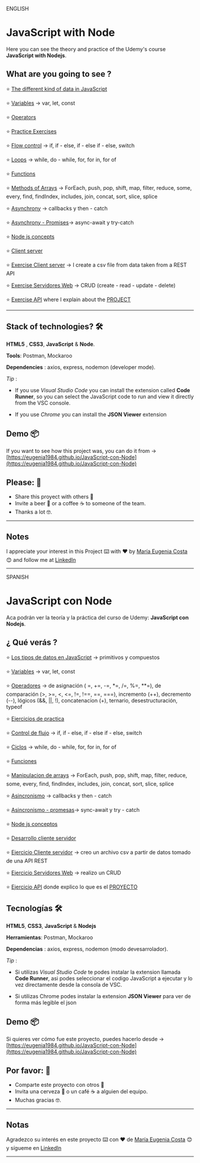 ENGLISH

# JavaScript with Node

Here you can see the theory and practice of the Udemy's course **JavaScript with Nodejs**.

##  What are you going to see ?

:star: [The different kind of data in JavaScript](https://eugenia1984.github.io/JavaScript-con-Node/basics/01_tipo_de_datos.js)


:star: [Variables](https://eugenia1984.github.io/JavaScript-con-Node/basics/02_variables.js)  -> var, let, const

:star:  [Operators](https://eugenia1984.github.io/JavaScript-con-Node/basics/03_operadores.js)


:star: [Practice Exercises](https://eugenia1984.github.io/JavaScript-con-Node/basics/04_ejercicios_de_practica.js)

:star: [Flow control](https://eugenia1984.github.io/JavaScript-con-Node/basics/05_control_de_flujo.js)  -> if, if - else, if - else if - else, switch

:star: [Loops](https://eugenia1984.github.io/JavaScript-con-Node/basics/06_ciclos.js) -> while, do - while, for, for in, for of

:star: [Functions](https://eugenia1984.github.io/JavaScript-con-Node/basics/07_funciones.js)

:star: [Methods of Arrays](https://eugenia1984.github.io/JavaScript-con-Node/basics/08_manipulacion_arrays.js) -> ForEach, push, pop, shift, map, filter, reduce, some, every, find, findIndex, includes, join, concat, sort, slice, splice

:star: [Asynchrony](https://eugenia1984.github.io/JavaScript-con-Node/basics/09_asincronismo.js) -> callbacks y then - catch

:star: [Asynchrony - Promises](https://eugenia1984.github.io/JavaScript-con-Node/basics/10_promesas.js)-> async-await y try-catch


:star: [Node js concepts](https://eugenia1984.github.io/JavaScript-con-Node/basics/11_node_js.js)

:star: [Client server](https://eugenia1984.github.io/JavaScript-con-Node/12_client_server.js)

:star: [Exercise Client server](https://eugenia1984.github.io/JavaScript-con-Node/11_EjercicioCS) -> I create a csv file from data taken from a REST API

:star: [Exercise Servidores Web](https://eugenia1984.github.io/JavaScript-con-Node/12_servidores_web)  -> CRUD (create - read - update - delete)

:star: [Exercise API](https://eugenia1984.github.io/JavaScript-con-Node/13_proyecto_api) where I explain about the  [PROJECT](https://eugenia1984.github.io/JavaScript-con-Node/proyecto)

---

## Stack of technologies?  🛠️

**HTML5** , **CSS3**, **JavaScript** & **Node**.

**Tools**: Postman, Mockaroo

**Dependencies** : axios, express, nodemon (developer mode).

*Tip* : 

- If you use *Visual Studio Code* you can install the extension called **Code Runner**, so you can select the JavaScript code to run and view it directly from the VSC console.


- If you use *Chrome* you can install the **JSON Viewer** extension

## Demo 📦

If you want to see how this project was, you can do it from ->   [https://eugenia1984.github.io/JavaScript-con-Node](https://eugenia1984.github.io/JavaScript-con-Node)
 


## Please: 🎁

* Share this proyect with others 📢
* Invite a beer 🍺 or a coffee ☕  to someone of the team. 
* Thanks a lot 🤓.


---

## Notes

I appreciate your interest in this Project ⌨️ with ❤️ by [María Eugenia Costa](https://github.com/eugenia1984) 😊 and follow me at [LinkedIn](http://www.linkedin.com/in/maríaeugeniacosta) 

---



SPANISH

# JavaScript con Node

Aca podrán ver la teoría y la práctica del curso de Udemy:  **JavaScript con Nodejs**.

##  ¿ Qué verás ?

:star:  [Los tipos de datos en JavaScript](https://eugenia1984.github.io/JavaScript-con-Node/basics/01_tipo_de_datos.js) -> primitivos y compuestos

:star: [Variables](https://eugenia1984.github.io/JavaScript-con-Node/basics/02_variables.js) -> var, let, const

:star:  [Operadores](https://eugenia1984.github.io/JavaScript-con-Node/basics/03_operadores.js) -> de asignación ( =, +=, -=, *=, /=, %=, **=), de comparación (>, >=, <, <=, !=, !==, ==, ===), incremento (++), decremento (--), lógicos (&&, ||, !), concatenacion (+), ternario, desestructuración, typeof 

:star: [Ejercicios de practica](https://eugenia1984.github.io/JavaScript-con-Node/basics/04_ejercicios_de_practica.js)

:star:  [Control de flujo](https://eugenia1984.github.io/JavaScript-con-Node/basics/05_control_de_flujo.js) -> if, if - else, if - else if - else, switch

:star:  [Ciclos](https://eugenia1984.github.io/JavaScript-con-Node/basics/06_ciclos.js) -> while, do - while, for, for in, for of

:star: [Funciones](https://eugenia1984.github.io/JavaScript-con-Node/basics/07_funciones.js)

:star: [Manipulacion de arrays](https://eugenia1984.github.io/JavaScript-con-Node/basics/08_manipulacion_arrays.js) -> ForEach, push, pop, shift, map, filter, reduce, some, every, find, findIndex, includes, join, concat, sort, slice, splice

:star: [Asincronismo](https://eugenia1984.github.io/JavaScript-con-Node/basics/09_asincronismo.js) -> callbacks y then - catch

:star: [Asincronismo - promesas](https://eugenia1984.github.io/JavaScript-con-Node/basics/10_promesas.js)->  sync-await y try - catch

:star: [Node js conceptos](https://eugenia1984.github.io/JavaScript-con-Node/basics/11_node_js.js)

:star: [Desarrollo cliente servidor](https://eugenia1984.github.io/JavaScript-con-Node/12_client_server.js)

:star: [Ejercicio Cliente servidor](https://eugenia1984.github.io/JavaScript-con-Node/11_EjercicioCS) -> creo un archivo csv a partir de datos tomado de una API REST

:star: [Ejercicio Servidores Web](https://eugenia1984.github.io/JavaScript-con-Node/12_servidores_web) -> realizo un CRUD

:star: [Ejercicio API](https://eugenia1984.github.io/JavaScript-con-Node/13_proyecto_api) donde explico lo que es el [PROYECTO](https://eugenia1984.github.io/JavaScript-con-Node/proyecto)


## Tecnologías 🛠️

**HTML5**, **CSS3**,  **JavaScript** & **Nodejs**

**Herramientas**: Postman, Mockaroo

**Dependencias** : axios, express, nodemon (modo devesarrolador).

*Tip* :

- Si utilizas *Visual Studio Code* te podes instalar la extension llamada **Code Runner**, asi podes seleccionar el codigo JavaScript a ejecutar y lo vez directamente desde la consola de VSC.

- Si utilizas Chrome podes instalar la extension **JSON Viewer** para ver de forma más legible el json

## Demo 📦

Si quieres ver cómo fue este proyecto, puedes hacerlo desde -> [https://eugenia1984.github.io/JavaScript-con-Node](https://eugenia1984.github.io/JavaScript-con-Node)
 


## Por favor: 🎁

* Comparte este proyecto con otros 📢
* Invita una cerveza 🍺 o un café ☕ a alguien del equipo.
* Muchas gracias 🤓.

---

## Notas

Agradezco su interés en este proyecto ⌨️ con ❤️ de [María Eugenia Costa](https://github.com/eugenia1984) 😊 y sígueme en [LinkedIn](http://www.linkedin.com/in/maríaeugeniacosta)


---
